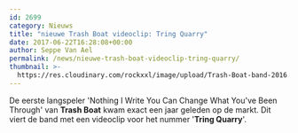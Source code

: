 ```yaml
---
id: 2699
category: Nieuws
title: "nieuwe Trash Boat videoclip: Tring Quarry"
date: 2017-06-22T16:28:08+00:00
author: Seppe Van Ael
permalink: /news/nieuwe-trash-boat-videoclip-tring-quarry/
thumbnail: >-
  https://res.cloudinary.com/rockxxl/image/upload/Trash-Boat-band-2016.jpg
---
```

De eerste langspeler 'Nothing I Write You Can Change What You've Been Through' van **Trash Boat** kwam exact een jaar geleden op de markt. Dit viert de band met een videoclip voor het nummer '**Tring Quarry**'.
